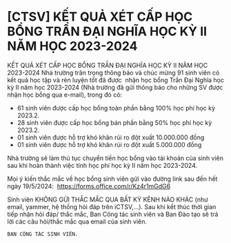 # [CTSV] KẾT QUẢ XÉT CẤP HỌC BỔNG TRẦN ĐẠI NGHĨA HỌC KỲ II NĂM HỌC 2023-2024

KẾT QUẢ XÉT CẤP HỌC BỔNG TRẦN ĐẠI NGHĨA HỌC KỲ II NĂM HỌC 2023-2024
        Nhà trường trân trọng thông báo và chúc mừng 91 sinh viên có kết quả học tập và rèn luyện tốt đã được  nhận học bổng Trần Đại Nghĩa học kỳ II năm học 2023-2024 (Nhà trường đã gửi thông báo cho những SV được nhận học bổng qua e-mail), trong đó có:
- 61 sinh viên được cấp học bổng toàn phần bằng 100% học phí học kỳ 2023.2.
- 28 sinh viên được cấp học bổng bán phần bằng 50% học phí học kỳ 2023.2.
- 01 sinh viên được hỗ trợ khó khăn rủi ro đột xuất 10.000.000 đồng
- 01 sinh viên được hỗ trợ khó khăn rủi ro đột xuất 5.000.000 đồng

Nhà trường sẽ làm thủ tục chuyển tiền học bổng vào tài khoản của sinh viên sau khi hoàn thành việc tính học phí học kỳ II năm học 2023-2024.

Mọi ý kiến thắc mắc về học bổng sinh viên gửi vào đường link sau đến hết ngày 19/5/2024:  https://forms.office.com/r/Kz4r1mGdG6

Sinh viên KHÔNG GỬI THẮC MẮC QUA BẤT KỲ KÊNH NÀO KHÁC (như email, yammer, hệ thống hỏi đáp trên iCTSV,…). Sau khi kết thúc thời gian tiếp nhận hỏi đáp/ thắc mắc, Ban Công tác sinh viên và Ban Đào tạo sẽ trả lời các câu hỏi/thắc mắc qua email của sinh viên.

	BAN CÔNG TÁC SINH VIÊN.
